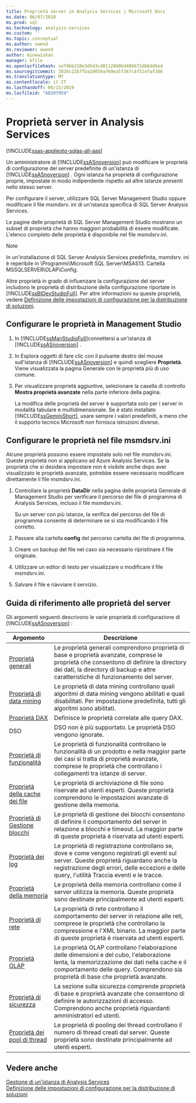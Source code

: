 ```yaml
---
title: Proprietà server in Analysis Services | Microsoft Docs
ms.date: 06/07/2018
ms.prod: sql
ms.technology: analysis-services
ms.custom: ''
ms.topic: conceptual
ms.author: owend
ms.reviewer: owend
author: minewiskan
manager: kfile
ms.openlocfilehash: ce74bb210e3d5d3cd01120b0bd406672db6dd5ed
ms.sourcegitcommit: 3026c22b7fba19059a769ea5f367c4f51efaf286
ms.translationtype: MT
ms.contentlocale: it-IT
ms.lasthandoff: 06/15/2019
ms.locfileid: "68207959"
---
```

# <a name="server-properties-in-analysis-services"></a>Proprietà server in Analysis Services
[!INCLUDE[ssas-appliesto-sqlas-all-aas](../../includes/ssas-appliesto-sqlas-all-aas.md)]

  Un amministratore di [!INCLUDE[ssASnoversion](../../includes/ssasnoversion-md.md)] può modificare le proprietà di configurazione del server predefinite di un'istanza di [!INCLUDE[ssASnoversion](../../includes/ssasnoversion-md.md)] . Ogni istanza ha proprietà di configurazione proprie, impostate in modo indipendente rispetto ad altre istanze presenti nello stesso server.  
  
 Per configurare il server, utilizzare SQL Server Management Studio oppure modificare il file msmdsrv. ini di un'istanza specifica di SQL Server Analysis Services.  
 
Le pagine delle proprietà di SQL Server Management Studio mostrano un subset di proprietà che hanno maggiori probabilità di essere modificate. L'elenco completo delle proprietà è disponibile nel file msmdsrv.ini.   
  
> [!NOTE]  
>  In un'installazione di SQL Server Analysis Services predefinita, msmdsrv. ini è reperibile in \Programmi\Microsoft SQL Server\MSAS13. Cartella MSSQLSERVER\OLAP\Config.
> 
> Altre proprietà in grado di influenzare la configurazione del server includono le proprietà di distribuzione della configurazione riportate in [!INCLUDE[ssBIDevStudioFull](../../includes/ssbidevstudiofull-md.md)]. Per altre informazioni su queste proprietà, vedere [Definizione delle impostazioni di configurazione per la distribuzione di soluzioni](../../analysis-services/multidimensional-models/deployment-script-files-solution-deployment-config-settings.md).
 
## <a name="configure-properties-in-management-studio"></a>Configurare le proprietà in Management Studio 
  
1.  In [!INCLUDE[ssManStudioFull](../../includes/ssmanstudiofull-md.md)]connettersi a un'istanza di [!INCLUDE[ssASnoversion](../../includes/ssasnoversion-md.md)] .  
  
2. In Esplora oggetti di fare clic con il pulsante destro del mouse sull'istanza di [!INCLUDE[ssASnoversion](../../includes/ssasnoversion-md.md)] e quindi scegliere **Proprietà**. Viene visualizzata la pagina Generale con le proprietà più di uso comune.  

3.  Per visualizzare proprietà aggiuntive, selezionare la casella di controllo **Mostra proprietà avanzate** nella parte inferiore della pagina.  
  
     La modifica delle proprietà del server è supportata solo per i server in modalità tabulare e multidimensionale. Se è stato installato [!INCLUDE[ssGeminiShort](../../includes/ssgeminishort-md.md)], usare sempre i valori predefiniti, a meno che il supporto tecnico Microsoft non fornisca istruzioni diverse.  
  
  
## <a name="configure-properties-in-msmdsrvini"></a>Configurare le proprietà nel file msmdsrv.ini
  
Alcune proprietà possono essere impostate solo nel file msmdsrv.ini. Queste proprietà non si applicano ad Azure Analysis Services.
Se la proprietà che si desidera impostare non è visibile anche dopo aver visualizzato le proprietà avanzate, potrebbe essere necessario modificare direttamente il file msmdsrv.ini. 
  
1.  Controllare la proprietà **DataDir** nella pagina delle proprietà Generale di Management Studio per verificare il percorso dei file di programma di Analysis Services, incluso il file msmdsrv.ini.

     Su un server con più istanze, la verifica del percorso del file di programma consente di determinare se si sta modificando il file corretto.  
  
2.  Passare alla cartella **config** del percorso cartella dei file di programma.

3. Creare un backup del file nel caso sia necessario ripristinare il file originale.  
  
4.  Utilizzare un editor di testo per visualizzare o modificare il file msmdsrv.ini.  
  
5.  Salvare il file e riavviare il servizio.  
  
##  <a name="server-property-reference"></a>Guida di riferimento alle proprietà del server  
  
 Gli argomenti seguenti descrivono le varie proprietà di configurazione di [!INCLUDE[ssASnoversion](../../includes/ssasnoversion-md.md)] :  
  
|Argomento|Descrizione|  
|-----------|-----------------|  
|[Proprietà generali](../../analysis-services/server-properties/general-properties.md)|Le proprietà generali comprendono proprietà di base e proprietà avanzate, comprese le proprietà che consentono di definire la directory dei dati, la directory di backup e altre caratteristiche di funzionamento del server.|  
|[Proprietà di data mining](../../analysis-services/server-properties/data-mining-properties.md)|Le proprietà di data mining controllano quali algoritmi di data mining vengono abilitati e quali disabilitati. Per impostazione predefinita, tutti gli algoritmi sono abilitati.| 
|[Proprietà DAX](../../analysis-services/server-properties/dax-properties.md)|Definisce le proprietà correlate alle query DAX.|
|DSO|DSO non è più supportato. Le proprietà DSO vengono ignorate.|  
|[Proprietà di funzionalità](../../analysis-services/server-properties/feature-properties.md)|Le proprietà di funzionalità controllano le funzionalità di un prodotto e nella maggior parte dei casi si tratta di proprietà avanzate, comprese le proprietà che controllano i collegamenti tra istanze di server.|  
|[Proprietà della cache dei file](../../analysis-services/server-properties/filestore-properties.md)|Le proprietà di archiviazione di file sono riservate ad utenti esperti. Queste proprietà comprendono le impostazioni avanzate di gestione della memoria.|  
|[Proprietà di Gestione blocchi](../../analysis-services/server-properties/lock-manager-properties.md)|Le proprietà di gestione dei blocchi consentono di definire il comportamento del server in relazione a blocchi e timeout. La maggior parte di queste proprietà è riservata ad utenti esperti.|  
|[Proprietà dei log](../../analysis-services/server-properties/log-properties.md)|Le proprietà di registrazione controllano se, dove e come vengono registrati gli eventi sul server. Queste proprietà riguardano anche la registrazione degli errori, delle eccezioni e delle query, l'utilità Traccia eventi e le tracce.|  
|[Proprietà della memoria](../../analysis-services/server-properties/memory-properties.md)|Le proprietà della memoria controllano come il server utilizza la memoria. Queste proprietà sono destinate principalmente ad utenti esperti.|  
|[Proprietà di rete](../../analysis-services/server-properties/network-properties.md)|Le proprietà di rete controllano il comportamento del server in relazione alle reti, comprese le proprietà che controllano la compressione e l'XML binario. La maggior parte di queste proprietà è riservata ad utenti esperti.|  
|[Proprietà OLAP](../../analysis-services/server-properties/olap-properties.md)|Le proprietà OLAP controllano l'elaborazione delle dimensioni e del cubo, l'elaborazione lenta, la memorizzazione dei dati nella cache e il comportamento delle query. Comprendono sia proprietà di base che proprietà avanzate.|  
|[Proprietà di sicurezza](../../analysis-services/server-properties/security-properties.md)|La sezione sulla sicurezza comprende proprietà di base e proprietà avanzate che consentono di definire le autorizzazioni di accesso. Comprendono anche proprietà riguardanti amministratori ed utenti.|  
|[Proprietà dei pool di thread](../../analysis-services/server-properties/thread-pool-properties.md)|Le proprietà di pooling dei thread controllano il numero di thread creati dal server. Queste proprietà sono destinate principalmente ad utenti esperti.|  
  
## <a name="see-also"></a>Vedere anche  
 [Gestione di un'istanza di Analysis Services](../../analysis-services/instances/analysis-services-instance-management.md)   
 [Definizione delle impostazioni di configurazione per la distribuzione di soluzioni](../../analysis-services/multidimensional-models/deployment-script-files-solution-deployment-config-settings.md)  
  
  
